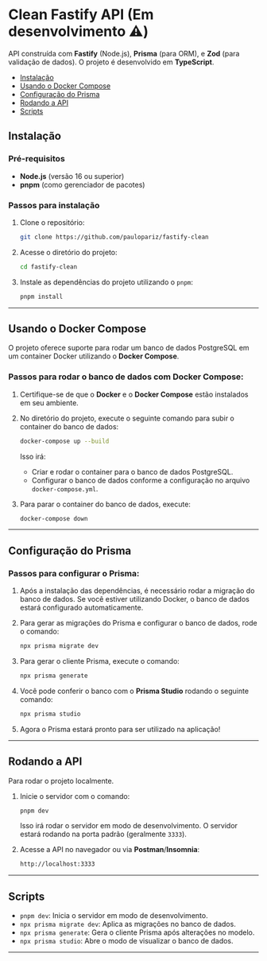 
# Clean Fastify API (Em desenvolvimento ⚠️)

API construída com **Fastify** (Node.js), **Prisma** (para ORM), e **Zod** (para validação de dados). O projeto é desenvolvido em **TypeScript**.

- [Instalação](#instalação)
- [Usando o Docker Compose](#usando-o-docker-compose)
- [Configuração do Prisma](#configuração-do-prisma)
- [Rodando a API](#rodando-a-api)
- [Scripts](#scripts)

## Instalação

### Pré-requisitos

- **Node.js** (versão 16 ou superior)
- **pnpm** (como gerenciador de pacotes)

### Passos para instalação

1. Clone o repositório:

   ```bash
   git clone https://github.com/paulopariz/fastify-clean
   ```

2. Acesse o diretório do projeto:

   ```bash
   cd fastify-clean
   ```

3. Instale as dependências do projeto utilizando o `pnpm`:

   ```bash
   pnpm install
   ```

---

## Usando o Docker Compose

O projeto oferece suporte para rodar um banco de dados PostgreSQL em um container Docker utilizando o **Docker Compose**.

### Passos para rodar o banco de dados com Docker Compose:

1. Certifique-se de que o **Docker** e o **Docker Compose** estão instalados em seu ambiente.

2. No diretório do projeto, execute o seguinte comando para subir o container do banco de dados:

   ```bash
   docker-compose up --build
   ```

   Isso irá:
   - Criar e rodar o container para o banco de dados PostgreSQL.
   - Configurar o banco de dados conforme a configuração no arquivo `docker-compose.yml`.

3. Para parar o container do banco de dados, execute:

   ```bash
   docker-compose down
   ```

---

## Configuração do Prisma

### Passos para configurar o Prisma:

1. Após a instalação das dependências, é necessário rodar a migração do banco de dados. Se você estiver utilizando Docker, o banco de dados estará configurado automaticamente.

2. Para gerar as migrações do Prisma e configurar o banco de dados, rode o comando:

   ```bash
   npx prisma migrate dev
   ```

3. Para gerar o cliente Prisma, execute o comando:

   ```bash
   npx prisma generate
   ```

4. Você pode conferir o banco com o **Prisma Studio** rodando o seguinte comando:

   ```bash
   npx prisma studio
   ```

5. Agora o Prisma estará pronto para ser utilizado na aplicação!

---

## Rodando a API

Para rodar o projeto localmente.

1. Inicie o servidor com o comando:

   ```bash
   pnpm dev
   ```

   Isso irá rodar o servidor em modo de desenvolvimento. O servidor estará rodando na porta padrão (geralmente `3333`).

2. Acesse a API no navegador ou via **Postman**/**Insomnia**:

   ```bash
   http://localhost:3333
   ```   
---

## Scripts

- `pnpm dev`: Inicia o servidor em modo de desenvolvimento.
- `npx prisma migrate dev`: Aplica as migrações no banco de dados.
- `npx prisma generate`: Gera o cliente Prisma após alterações no modelo.
- `npx prisma studio`: Abre o modo de visualizar o banco de dados.

---
